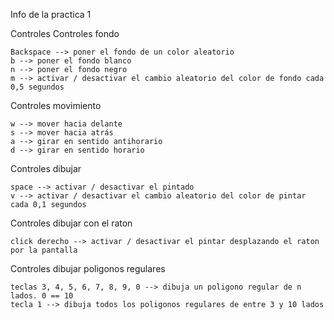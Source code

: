 Info de la practica 1


Controles 
  Controles fondo
  
    Backspace --> poner el fondo de un color aleatorio
    b --> poner el fondo blanco
    n --> poner el fondo negro
    m --> activar / desactivar el cambio aleatorio del color de fondo cada 0,5 segundos
    
  Controles movimiento
  
    w --> mover hacia delante
    s --> mover hacia atrás
    a --> girar en sentido antihorario 
    d --> girar en sentido horario
  
  Controles dibujar
  
    space --> activar / desactivar el pintado
    v --> activar / desactivar el cambio aleatorio del color de pintar cada 0,1 segundos
    
  Controles dibujar con el raton
  
    click derecho --> activar / desactivar el pintar desplazando el raton por la pantalla
  
  Controles dibujar poligonos regulares
  
    teclas 3, 4, 5, 6, 7, 8, 9, 0 --> dibuja un poligono regular de n lados. 0 == 10
    tecla 1 --> dibuja todos los poligonos regulares de entre 3 y 10 lados
    
